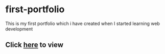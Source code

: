 # first-portfolio
This is my first portfolio which i have created when I started learning web development

## Click <a href="https://chetan6780.github.io/first-portfolio/" target="_blank">here</a> to view 

